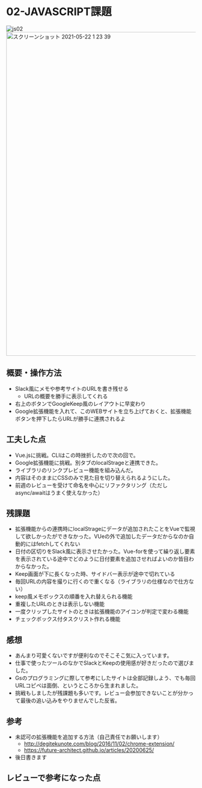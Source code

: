 # 02-JAVASCRIPT課題

![js02](https://user-images.githubusercontent.com/38471145/119167925-572a0180-ba9b-11eb-9cf9-0d7af1d6d847.gif)
<img width="862" alt="スクリーンショット 2021-05-22 1 23 39" src="https://user-images.githubusercontent.com/38471145/119168989-7a08e580-ba9c-11eb-9b35-8ac4a0e2ea1e.png">

## 概要・操作方法
 - Slack風にメモや参考サイトのURLを書き残せる
   - URLの概要を勝手に表示してくれる
 - 右上のボタンでGoogleKeep風のレイアウトに早変わり
 - Google拡張機能を入れて、このWEBサイトを立ち上げておくと、拡張機能ボタンを押下したらURLが勝手に連携されるよ     
## 工夫した点
 - Vue.jsに挑戦。CLIはこの時挫折したので次の回で。
 - Google拡張機能に挑戦。別タブのlocalStrageと連携できた。  
 - ライブラリのリンクプレビュー機能を組み込んだ。
 - 内容はそのままにCSSのみで見た目を切り替えられるようにした。
 - 前週のレビューを受けて命名を中心にリファクタリング（ただしasync/awaitはうまく使えなかった） 
## 残課題
 - 拡張機能からの連携時にlocalStrageにデータが追加されたことをVueで監視して欲しかったができなかった。VUeの外で追加したデータだからなのか自動的にはfetchしてくれない
 - 日付の区切りをSlack風に表示させたかった。Vue-forを使って繰り返し要素を表示されている途中でどのように日付要素を追加させればよいのか皆目わからなかった。 
 - Keep画面が下に長くなった時、サイドバー表示が途中で切れている
 - 毎回URLの内容を撮りに行くので重くなる（ライブラリの仕様なので仕方ない）
 - keep風メモボックスの順番を入れ替えられる機能
 - 重複したURLのときは表示しない機能
 - 一度クリップしたサイトのときは拡張機能のアイコンが判定で変わる機能
 - チェックボックス付タスクリスト作れる機能
## 感想
 - あんまり可愛くないですが便利なのでそこそこ気に入っています。
 - 仕事で使ったツールのなかでSlackとKeepの使用感が好きだったので選びました。
 - Gsのプログラミングに際して参考にしたサイトは全部記録しよう、でも毎回URLコピペは面倒、というところから生まれました。 
 - 挑戦もしましたが残課題も多いです。レビュー会参加できないことが分かって最後の追い込みをやりませんでした反省。 
## 参考
 - 未認可の拡張機能を追加する方法（自己責任でお願いします）
   - http://degitekunote.com/blog/2016/11/02/chrome-extension/
   - https://future-architect.github.io/articles/20200625/
 - 後日書きます
## レビューで参考になった点
